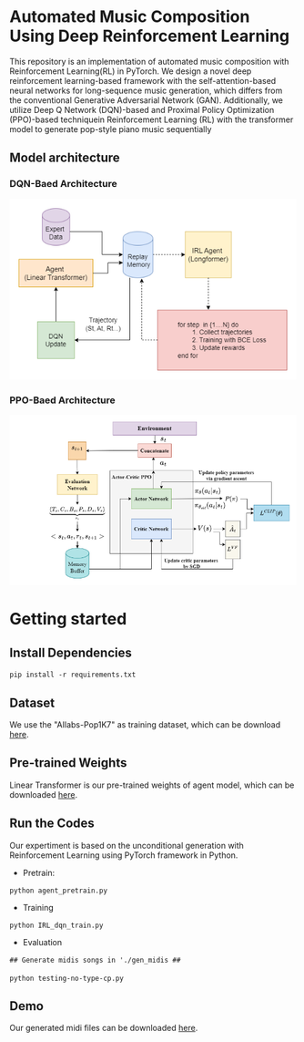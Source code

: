 # Automated Music Composition Using Deep Reinforcement Learning

This repository is an implementation of automated music composition with Reinforcement Learning(RL) in PyTorch.
We design a novel deep reinforcement learning-based framework with the self-attention-based neural networks for long-sequence music generation, which differs from the conventional Generative Adversarial Network (GAN).
Additionally, we utilize  Deep Q Network (DQN)-based and Proximal Policy Optimization (PPO)-based techniquein Reinforcement Learning (RL) with the transformer model to generate pop-style piano music
sequentially

## Model architecture
###  DQN-Baed Architecture
![Aritecture](AIRL.png)

###  PPO-Baed Architecture
![Aritecture](PPO_Architecture.png)


# Getting started
## Install Dependencies

```
pip install -r requirements.txt
```

## Dataset
We use the "AIlabs-Pop1K7" as training dataset, which can be download [here](https://github.com/YatingMusic/compound-word-transformer/tree/main).  


## Pre-trained Weights
Linear Transformer is our pre-trained weights of agent model, which can be downloaded [here](https://drive.google.com/file/d/1qRALPNx--GCzLJqrkEfP0bcm91jpkvcI/view?usp=sharing).


## Run the Codes
Our expertiment is based on the unconditional generation with Reinforcement Learning using PyTorch framework in Python.

* Pretrain: 
```
python agent_pretrain.py
```

* Training
```
python IRL_dqn_train.py

```

* Evaluation
```
## Generate midis songs in './gen_midis ##

python testing-no-type-cp.py

```

## Demo
Our generated midi files can be downloaded [here](https://drive.google.com/drive/folders/13HKoJLNTd_gKfzMb2OlZP4nKBRlLHfQ3?usp=sharing).
